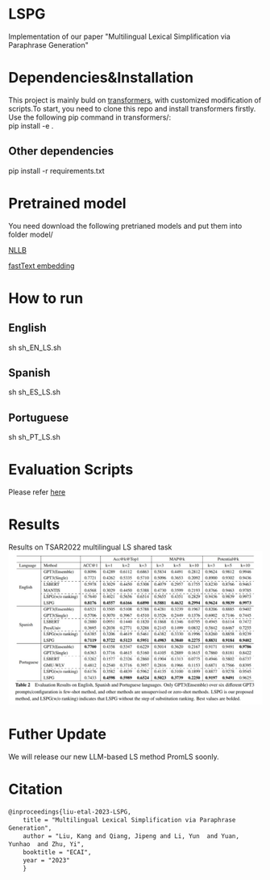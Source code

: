 # LSPG
Implementation of our paper "Multilingual Lexical Simplification via Paraphrase
Generation"

# Dependencies&Installation
This project is mainly buld on [transformers](https://github.com/huggingface/transformers/tree/v4.20-release), with customized modification of scripts.To start, you need to clone this repo and install transformers firstly. Use the following pip command in transformers/:  
pip install -e . 

## Other dependencies
pip install -r requirements.txt


# Pretrained model
You need download the following pretrianed models and put them into folder model/  

[NLLB](https://huggingface.co/facebook/nllb-200-3.3B)  

[fastText embedding](https://fasttext.cc/docs/en/crawl-vectors.html)  

# How to run
## English
sh sh_EN_LS.sh  

## Spanish
sh sh_ES_LS.sh  

## Portuguese
sh sh_PT_LS.sh  

# Evaluation Scripts
Please refer [here](https://github.com/LaSTUS-TALN-UPF/TSAR-2022-Shared-Task)

# Results
Results on TSAR2022 multilingual LS shared task
![](PGLS.jpg)

# Futher Update
We will release our new LLM-based LS method PromLS soonly.

# Citation
<!-- Please cite as: -->
```
@inproceedings{liu-etal-2023-LSPG,
    title = "Multilingual Lexical Simplification via Paraphrase Generation",
    author = "Liu, Kang and Qiang, Jipeng and Li, Yun  and Yuan, Yunhao  and Zhu, Yi",
    booktitle = "ECAI",
    year = "2023"
    }
```
